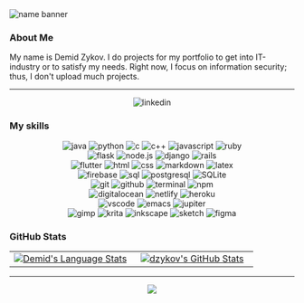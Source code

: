 <img src="./banner.png" alt="name banner" />

### About Me

My name is Demid Zykov. I do projects for my portfolio to get into IT-industry or to satisfy my needs. Right now, I focus on information security; thus, I don't upload much projects.

---
<div align="center">
<a href="https://www.linkedin.com/in/demid-zykov-86618b165/"> </a>
<img src="https://img.shields.io/badge/visit%20my%20Linkedin-0A66C2?style=for-the-badge&logo=linkedin&logoColor=white" alt="linkedin" />
</div>

### My skills

<div align="center">
<img src="https://img.shields.io/badge/Java-F7DF1E?style=for-the-badge&logo=Java&logoColor=black" alt="java" />
<img src="https://img.shields.io/badge/python-3776AB?style=for-the-badge&logo=python&logoColor=white" alt="python" />
<img src="https://img.shields.io/badge/c-3776AB?style=for-the-badge&logo=c&logoColor=white" alt="c" />
<img src="https://img.shields.io/badge/c++-%2300599C.svg?style=for-the-badge&logo=c%2B%2B&logoColor=white" alt="c++" />
<img src="https://img.shields.io/badge/JavaScript-F7DF1E?style=for-the-badge&logo=javascript&logoColor=black" alt="javascript" />
<img src="https://img.shields.io/badge/Ruby-CC342D?style=for-the-badge&logo=ruby&logoColor=white" alt="ruby" />
</div>
<div align="center">
<img src="https://img.shields.io/badge/flask-%23000.svg?style=for-the-badge&logo=flask&logoColor=white" alt="flask" />
<img src="https://img.shields.io/badge/node.js-339933?style=for-the-badge&logo=node-dot-js&logoColor=white" alt="node.js" />
<img src="https://img.shields.io/badge/django-%23092E20.svg?style=for-the-badge&logo=django&logoColor=white" alt="django" />
<img src="https://img.shields.io/badge/Ruby%20on%20rails-CC0000?style=for-the-badge&logo=ruby%20on%20rails&logoColor=white" alt="rails" />
</div>
<div align="center">
<img src="https://img.shields.io/badge/Flutter-%2302569B.svg?style=for-the-badge&logo=Flutter&logoColor=white" alt="flutter" />
<img src="https://img.shields.io/badge/HTML-E34F26?style=for-the-badge&logo=html5&logoColor=white" alt="html" />
<img src="https://img.shields.io/badge/css-1572B6?style=for-the-badge&logo=css3&logoColor=white" alt="css" />
<img src="https://img.shields.io/badge/Markdown-000000?style=for-the-badge&logo=markdown&logoColor=white" alt="markdown" />
<img src="https://img.shields.io/badge/latex-%23008080.svg?style=for-the-badge&logo=latex&logoColor=white" alt="latex"/>
</div>
<div align="center">
<img src="https://img.shields.io/badge/Firebase-039BE5?style=for-the-badge&logo=Firebase&logoColor=white" alt="firebase" />
<img src="https://img.shields.io/badge/SQL-407AFC?style=for-the-badge&logo=icloud&logoColor=white" alt="sql" />
<img src="https://img.shields.io/badge/postgresql-336791?style=for-the-badge&logo=postgresql&logoColor=white" alt="postgresql" />
<img src="https://img.shields.io/badge/sqlite-003B57?style=for-the-badge&logo=sqlite&logoColor=white" alt="SQLite" />
</div>
<div align="center">
<img src="https://img.shields.io/badge/Git-F05032?style=for-the-badge&logo=git&logoColor=white" alt="git" />
<img src="https://img.shields.io/badge/GitHub-100000?style=for-the-badge&logo=github&logoColor=white" alt="github" />
<img src="https://img.shields.io/badge/terminal%20commands-black?style=for-the-badge&logo=windows%20terminal&logoColor=white" alt="terminal" />
<img src="https://img.shields.io/badge/npm-CB3837?style=for-the-badge&logo=npm&logoColor=white" alt="npm" />
</div>
<div align="center">
<img src="https://img.shields.io/badge/DigitalOcean-%230167ff.svg?style=for-the-badge&logo=digitalOcean&logoColor=white" alt="digitalocean" />
<img src="https://img.shields.io/badge/Netlify-00C7B7?style=for-the-badge&logo=netlify&logoColor=white" alt="netlify" />
<img src="https://img.shields.io/badge/Heroku-430098?style=for-the-badge&logo=heroku&logoColor=white" alt="heroku" />
</div>
<div align="center">
<img src="https://img.shields.io/badge/Visual%20Studio%20Code-0078d7.svg?style=for-the-badge&logo=visual-studio-code&logoColor=white" alt="vscode" />
<img src="https://img.shields.io/badge/Emacs-%237F5AB6.svg?&style=for-the-badge&logo=gnu-emacs&logoColor=white" alt="emacs" />
<img src="https://img.shields.io/badge/jupyter-%23FA0F00.svg?style=for-the-badge&logo=jupyter&logoColor=white" alt="jupiter" />
</div>
<div align="center">
<img src="https://img.shields.io/badge/Gimp-657D8B?style=for-the-badge&logo=gimp&logoColor=FFFFFF" alt="gimp" />
<img src="https://img.shields.io/badge/Krita-203759?style=for-the-badge&logo=krita&logoColor=EEF37B" alt="krita" />
<img src="https://img.shields.io/badge/Inkscape-e0e0e0?style=for-the-badge&logo=inkscape&logoColor=080A13" alt="inkscape" />
<img src="https://img.shields.io/badge/Sketch-FFB387?style=for-the-badge&logo=sketch&logoColor=black" alt="sketch" />
<img src="https://img.shields.io/badge/figma-F24E1E?style=for-the-badge&logo=figma&logoColor=white" alt="figma" />
</div>

### GitHub Stats
<div align="center">
  <table width="100%">
    <tbody>
      <tr>
        <td width="50%" style="border: none !important;">
        <div align="center" width="100%">
          <a href="https://github.com/DZykov">
            <img src="https://github-readme-stats.vercel.app/api/top-langs/?username=dzykov&hide=Jupyter%20Notebook&layout=compact&hide_border=true&langs_count=7&theme=github_dark" alt="Demid's Language Stats" vertical-align="middle"/>
          </a>
        </div>
        </td>
        <td width="50%" style="border: none !important;">
        <div align="center" width="100%">
            <a href="https://awesome-github-stats.azurewebsites.net/index.html??cardType=level-alternate&theme=github-dark">
            <img  alt="dzykov's GitHub Stats" src="https://awesome-github-stats.azurewebsites.net/user-stats/dzykov?cardType=level-alternate&theme=github-dark" />  
        </a>
        </div>
        </td>
      </tr>
    </tbody>
  <table>
<div>

---

<div align='center'>

![](https://komarev.com/ghpvc/?username=DZykov86&label=Profile+Views)

</div>

